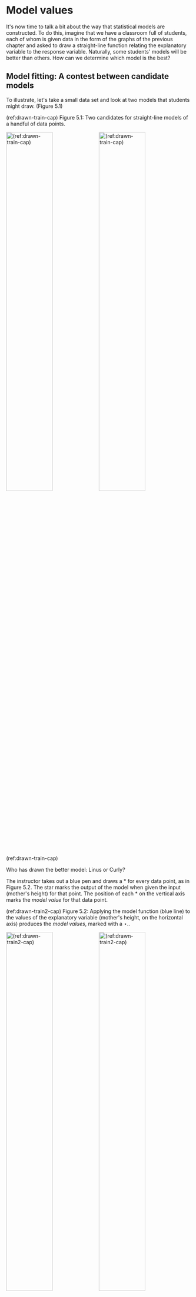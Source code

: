 # Model values



It's now time to talk a bit about the way that statistical models are  constructed. To do this, imagine that we have a classroom full of students, each of whom is given data in the form of the graphs of the  previous chapter and asked to draw a straight-line function relating the explanatory  variable to the response variable. Naturally, some students' models will be better than others. How can we determine which model is the best?

## Model fitting: A contest between candidate models

To illustrate, let's take a small data set and look at two models that students might draw. (Figure 5.1)

(ref:drawn-train-cap)  Figure 5.1: Two candidates for straight-line models of a handful of data points.



<div class="figure" style="text-align: FALSE">
<img src="043-Model-values_files/figure-html/drawn-train-1.png" alt="(ref:drawn-train-cap)" width="50%" /><img src="043-Model-values_files/figure-html/drawn-train-2.png" alt="(ref:drawn-train-cap)" width="50%" />
<p class="caption">(ref:drawn-train-cap)</p>
</div>
Who has drawn the better model: Linus or Curly?  

The instructor takes out a blue pen and draws a * for every data point, as in Figure 5.2. The star marks the output of the model when given the input (mother's height) for that  point. The position of each * on  the vertical axis marks the *model value* for that data point.



(ref:drawn-train2-cap)  Figure 5.2: Applying the model function (blue line) to the values of the explanatory variable (mother's height, on the horizontal axis) produces the *model values*, marked with a $\star$..

<div class="figure" style="text-align: FALSE">
<img src="043-Model-values_files/figure-html/drawn-train2-1.png" alt="(ref:drawn-train2-cap)" width="50%" /><img src="043-Model-values_files/figure-html/drawn-train2-2.png" alt="(ref:drawn-train2-cap)" width="50%" />
<p class="caption">(ref:drawn-train2-cap)</p>
</div>

Think of the model values as a kind of stand-in for the response variable, one that stays strictly in line with the model.

Now to determine whether Linus or Curly has the better model. The instructor takes out her red pen to mark the "error," as in Figure 5.3. The error (marked as a red line) is the difference between the actual value of the response variable (vertical position of black dot) and the model value (blue  $\star$).

(ref:drawn-train3-cap)  Figure 5.3: The model error for each data point (shown as red line segments) is the distance between the response value  (vertical position of black dot) and the corresponding model value (blue $\star$). 



<div class="figure" style="text-align: FALSE">
<img src="043-Model-values_files/figure-html/drawn-train3-1.png" alt="(ref:drawn-train3-cap)" width="50%" /><img src="043-Model-values_files/figure-html/drawn-train3-2.png" alt="(ref:drawn-train3-cap)" width="50%" />
<p class="caption">(ref:drawn-train3-cap)</p>
</div>

The magnitude of the error is the length of the red line. In statistics, model candidates are graded according to the sum of square errorsk,  as in Figure 5.4. (There is a good reason for this, analogous to the Pythagorean Theorem for the sides of a  right triangle, but that needn't concern us here.)

So Linus's and Curly's  models are graded according to the total amount of red ink used in drawing the squares. 

(ref:drawn-train4-cap) Figure 5.4: Each candidate model is given a grade that is the sum of the square errors, represented here by the total amount of red ink.

<div class="figure" style="text-align: FALSE">
<img src="images/linus-squares.png" alt="(ref:drawn-train4-cap)" width="50%" />
<p class="caption">(ref:drawn-train4-cap)</p>
</div><img src="images/curly-squares.png" alt="(ref:drawn-train4-cap)" width="50%" />

The less red ink, the better. Linus wins. 

The process of constructing a statistical model reflects the contest just described between Linus and Curly and the judgement made by the teacher. But rather than looking at just two candidates, grades are assigned to a very large set of candidate models. Once the explanatory and response variables have been selected, and a shape for the function chosen (here, a straight line), the computer tries out all the possibilities and picks the one that gives the least error between the *model values* and the actual response values.

In practice, for straight-line models (and more general forms, called "linear models"), there are equations that can be solved to find the best model, so there's no need for the computer to try out lots of candidates. But the result is no different than if it had been found by trial and error.

## Variance of model values

There is something important to notice about the model values for the winning model:

>  *Model values will have a lower variance than the response variable.*

We'll use the symbol $v_m$ to stand for the variance of the model values.

To illustrate this, let's look at a couple of models from the  previous chapter. In each, you can see that the response values (black dots) are spread out,  while the model  values stay in toward the center of data. This is a natural consequence of  our using *central* models, that is, models where the function has roughly equal numbers of data points above it and below it.

<div class="figure" style="text-align: FALSE">
<img src="043-Model-values_files/figure-html/unnamed-chunk-5-1.png" alt="(ref:fig2-cap)" width="80%" />
<p class="caption">(ref:fig2-cap)</p>
</div>
(ref:fig2-cap) Figure 5.5: Model values (blue dots) for a straight-line model of child's height with mother's height as the explanatory variable. Response variance: 12.84; Model value variance: 0.52

<div class="figure" style="text-align: FALSE">
<img src="043-Model-values_files/figure-html/unnamed-chunk-6-1.png" alt="(ref:fig3-cap)" width="80%" />
<p class="caption">(ref:fig3-cap)</p>
</div>
(ref:fig3-cap) Figure 5.6: Model values for the probability that a pea has a flower colored white, with pollen shape as the explanatory variable. Response variance: 0.17; Model value variance: 0.000091



<div class="figure" style="text-align: FALSE">
<img src="043-Model-values_files/figure-html/unnamed-chunk-7-1.png" alt="(ref:fig4-cap)" width="80%" />
<p class="caption">(ref:fig4-cap)</p>
</div>
(ref:fig4-cap)  Figure 5.7: Model values for a model of sex, with mother's height as the explanatory variable. Response variance: 0.25; Model value variance: 0.14




